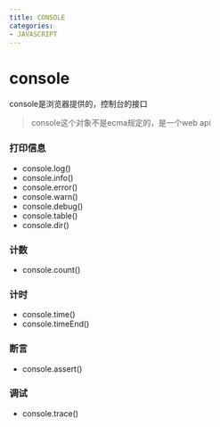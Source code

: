 ```yaml
---
title: CONSOLE
categories:
- JAVASCRIPT
---
```


# console

console是浏览器提供的，控制台的接口

> console这个对象不是ecma规定的，是一个web api

### 打印信息
- console.log()
- console.info()
- console.error()
- console.warn()
- console.debug()
- console.table()
- console.dir()

### 计数
- console.count()

### 计时
- console.time()
- console.timeEnd()

### 断言
- console.assert()

### 调试
- console.trace()
